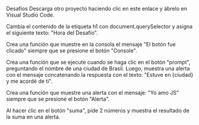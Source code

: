 Desafíos
Descarga otro proyecto haciendo clic en este enlace y ábrelo en Visual Studio Code.

Cambia el contenido de la etiqueta h1 con document.querySelector y asigna el siguiente texto: "Hora del Desafío".

Crea una función que muestre en la consola el mensaje "El botón fue clicado" siempre que se presione el botón "Console".

Crea una función que se ejecute cuando se haga clic en el botón "prompt", preguntando el nombre de una ciudad de Brasil. Luego, muestra una alerta con el mensaje concatenando la respuesta con el texto: "Estuve en {ciudad} y me acordé de ti".

Crea una función que muestre una alerta con el mensaje: "Yo amo JS" siempre que se presione el botón "Alerta".

Al hacer clic en el botón "suma", pide 2 números y muestra el resultado de la suma en una alerta.
